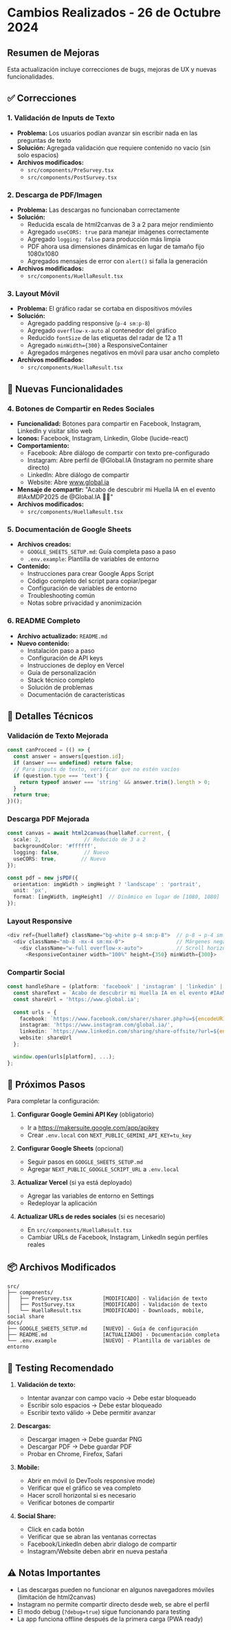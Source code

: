 # Cambios Realizados - 26 de Octubre 2024

## Resumen de Mejoras

Esta actualización incluye correcciones de bugs, mejoras de UX y nuevas funcionalidades.

## ✅ Correcciones

### 1. Validación de Inputs de Texto
- **Problema:** Los usuarios podían avanzar sin escribir nada en las preguntas de texto
- **Solución:** Agregada validación que requiere contenido no vacío (sin solo espacios)
- **Archivos modificados:** 
  - `src/components/PreSurvey.tsx`
  - `src/components/PostSurvey.tsx`

### 2. Descarga de PDF/Imagen
- **Problema:** Las descargas no funcionaban correctamente
- **Solución:** 
  - Reducida escala de html2canvas de 3 a 2 para mejor rendimiento
  - Agregado `useCORS: true` para manejar imágenes correctamente
  - Agregado `logging: false` para producción más limpia
  - PDF ahora usa dimensiones dinámicas en lugar de tamaño fijo 1080x1080
  - Agregados mensajes de error con `alert()` si falla la generación
- **Archivos modificados:** 
  - `src/components/HuellaResult.tsx`

### 3. Layout Móvil
- **Problema:** El gráfico radar se cortaba en dispositivos móviles
- **Solución:**
  - Agregado padding responsive (`p-4 sm:p-8`)
  - Agregado `overflow-x-auto` al contenedor del gráfico
  - Reducido `fontSize` de las etiquetas del radar de 12 a 11
  - Agregado `minWidth={300}` a ResponsiveContainer
  - Agregados márgenes negativos en móvil para usar ancho completo
- **Archivos modificados:** 
  - `src/components/HuellaResult.tsx`

## 🎉 Nuevas Funcionalidades

### 4. Botones de Compartir en Redes Sociales
- **Funcionalidad:** Botones para compartir en Facebook, Instagram, LinkedIn y visitar sitio web
- **Iconos:** Facebook, Instagram, Linkedin, Globe (lucide-react)
- **Comportamiento:**
  - Facebook: Abre diálogo de compartir con texto pre-configurado
  - Instagram: Abre perfil de @Global.IA (Instagram no permite share directo)
  - LinkedIn: Abre diálogo de compartir
  - Website: Abre www.global.ia
- **Mensaje de compartir:** "Acabo de descubrir mi Huella IA en el evento #IAxMDP2025 de @Global.IA 🤖✨"
- **Archivos modificados:** 
  - `src/components/HuellaResult.tsx`

### 5. Documentación de Google Sheets
- **Archivos creados:**
  - `GOOGLE_SHEETS_SETUP.md`: Guía completa paso a paso
  - `.env.example`: Plantilla de variables de entorno
- **Contenido:**
  - Instrucciones para crear Google Apps Script
  - Código completo del script para copiar/pegar
  - Configuración de variables de entorno
  - Troubleshooting común
  - Notas sobre privacidad y anonimización

### 6. README Completo
- **Archivo actualizado:** `README.md`
- **Nuevo contenido:**
  - Instalación paso a paso
  - Configuración de API keys
  - Instrucciones de deploy en Vercel
  - Guía de personalización
  - Stack técnico completo
  - Solución de problemas
  - Documentación de características

## 📝 Detalles Técnicos

### Validación de Texto Mejorada
```typescript
const canProceed = (() => {
  const answer = answers[question.id];
  if (answer === undefined) return false;
  // Para inputs de texto, verificar que no estén vacíos
  if (question.type === 'text') {
    return typeof answer === 'string' && answer.trim().length > 0;
  }
  return true;
})();
```

### Descarga PDF Mejorada
```typescript
const canvas = await html2canvas(huellaRef.current, {
  scale: 2,              // Reducido de 3 a 2
  backgroundColor: '#ffffff',
  logging: false,        // Nuevo
  useCORS: true,        // Nuevo
});

const pdf = new jsPDF({
  orientation: imgWidth > imgHeight ? 'landscape' : 'portrait',
  unit: 'px',
  format: [imgWidth, imgHeight]  // Dinámico en lugar de [1080, 1080]
});
```

### Layout Responsive
```typescript
<div ref={huellaRef} className="bg-white p-4 sm:p-8">  // p-8 → p-4 sm:p-8
  <div className="mb-8 -mx-4 sm:mx-0">                 // Márgenes negativos en móvil
    <div className="w-full overflow-x-auto">           // Scroll horizontal si necesario
      <ResponsiveContainer width="100%" height={350} minWidth={300}>
```

### Compartir Social
```typescript
const handleShare = (platform: 'facebook' | 'instagram' | 'linkedin' | 'website') => {
  const shareText = `Acabo de descubrir mi Huella IA en el evento #IAxMDP2025 de @Global.IA 🤖✨\n\n¡Descargá tu resultado y compartilo!`;
  const shareUrl = 'https://www.global.ia';
  
  const urls = {
    facebook: `https://www.facebook.com/sharer/sharer.php?u=${encodeURIComponent(shareUrl)}...`,
    instagram: 'https://www.instagram.com/global.ia/',
    linkedin: `https://www.linkedin.com/sharing/share-offsite/?url=${encodeURIComponent(shareUrl)}`,
    website: shareUrl
  };

  window.open(urls[platform], ...);
};
```

## 🔄 Próximos Pasos

Para completar la configuración:

1. **Configurar Google Gemini API Key** (obligatorio)
   - Ir a https://makersuite.google.com/app/apikey
   - Crear `.env.local` con `NEXT_PUBLIC_GEMINI_API_KEY=tu_key`

2. **Configurar Google Sheets** (opcional)
   - Seguir pasos en `GOOGLE_SHEETS_SETUP.md`
   - Agregar `NEXT_PUBLIC_GOOGLE_SCRIPT_URL` a `.env.local`

3. **Actualizar Vercel** (si ya está deployado)
   - Agregar las variables de entorno en Settings
   - Redeployar la aplicación

4. **Actualizar URLs de redes sociales** (si es necesario)
   - En `src/components/HuellaResult.tsx`
   - Cambiar URLs de Facebook, Instagram, LinkedIn según perfiles reales

## 📦 Archivos Modificados

```
src/
├── components/
│   ├── PreSurvey.tsx          [MODIFICADO] - Validación de texto
│   ├── PostSurvey.tsx         [MODIFICADO] - Validación de texto
│   └── HuellaResult.tsx       [MODIFICADO] - Downloads, mobile, social share
docs/
├── GOOGLE_SHEETS_SETUP.md     [NUEVO] - Guía de configuración
├── README.md                  [ACTUALIZADO] - Documentación completa
└── .env.example               [NUEVO] - Plantilla de variables de entorno
```

## 🧪 Testing Recomendado

1. **Validación de texto:**
   - Intentar avanzar con campo vacío → Debe estar bloqueado
   - Escribir solo espacios → Debe estar bloqueado
   - Escribir texto válido → Debe permitir avanzar

2. **Descargas:**
   - Descargar imagen → Debe guardar PNG
   - Descargar PDF → Debe guardar PDF
   - Probar en Chrome, Firefox, Safari

3. **Mobile:**
   - Abrir en móvil (o DevTools responsive mode)
   - Verificar que el gráfico se vea completo
   - Hacer scroll horizontal si es necesario
   - Verificar botones de compartir

4. **Social Share:**
   - Click en cada botón
   - Verificar que se abran las ventanas correctas
   - Facebook/LinkedIn deben abrir dialogo de compartir
   - Instagram/Website deben abrir en nueva pestaña

## ⚠️ Notas Importantes

- Las descargas pueden no funcionar en algunos navegadores móviles (limitación de html2canvas)
- Instagram no permite compartir directo desde web, se abre el perfil
- El modo debug (`?debug=true`) sigue funcionando para testing
- La app funciona offline después de la primera carga (PWA ready)
